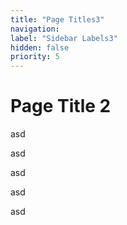 ```yaml
---
title: "Page Titles3"
navigation:
label: "Sidebar Labels3"
hidden: false
priority: 5
---
```


# Page Title 2

asd


asd

asd


asd

asd